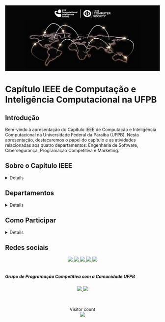 ![Banner CS and CIS](https://github.com/CS-CIS-Joint-UFPB/.github/blob/main/profile/img/banner.png "Banner-CS-and-CIS")

# Capítulo IEEE de Computação e Inteligência Computacional na UFPB

## Introdução
Bem-vindo à apresentação do Capítulo IEEE de Computação e Inteligência Computacional na Universidade Federal da Paraíba (UFPB). Nesta apresentação, destacaremos o papel do capítulo e as atividades relacionadas aos quatro departamentos: Engenharia de Software, Cibersegurança, Programação Competitiva e Marketing.


## Sobre o Capítulo IEEE
<details>
O Capítulo IEEE de Computação e Inteligência Computacional na UFPB é dedicado ao avanço da pesquisa e desenvolvimento nas áreas de computação e inteligência artificial. Nosso capítulo visa promover a colaboração, educação e inovação dentro desses campos.
</details>

## Departamentos

<details>

### Engenharia de Software
- **Atividades Recentes:**
  - Workshops sobre metodologias ágeis.
  - Desenvolvimento colaborativo de projetos de software.
  - Palestras sobre as últimas tendências em engenharia de software.

###  Cibersegurança
- **Atividades Recentes:**
  - Simulações de ataques cibernéticos e estratégias de defesa.
  - Palestras sobre práticas de segurança cibernética.
  - Participação em competições de hacking ético.

### Programação Competitiva
- **Atividades Recentes:**
  - Treinamentos para competições de programação.
  - Organização de competições locais e participação em competições regionais/nacionais.
  - Colaboração em projetos de código aberto.

### Marketing
- **Atividades Recentes:**
  - Campanhas de conscientização sobre computação e inteligência computacional.
  - Desenvolvimento de materiais promocionais.
  - Colaboração com outros departamentos para promover eventos.


### Computationl Intelligence (new)
- projetos relacionados a inteligência computacional.
- atividades para desenvolvimento de portfolio em IA.
- atividades para pesquisa e publicação acadêmica.

## Oportunidades para Membros
Ao se juntar ao nosso capítulo, os membros têm a oportunidade de:
- Participar de eventos exclusivos para cada departamento.
- Colaborar em projetos inovadores.
- Desenvolver habilidades práticas em suas respectivas áreas.

</details>

## Como Participar

<details>
Se você está interessado em se envolver em um dos nossos departamentos acesse as nossas redes sociais ou entre em contato conosco:

- Email: [cs.cis.ufpb@ieee.org](mailto:cs.cis.ufpb@ieee.org)
- Site do Capítulo IEEE CS/CIS temporário: [IEEE-CS-CIS-UFPB](https://linktree.com/cs.ufpb)
- Instagram: [@cs.cis.ieeeufpb](https://www.instagram.com/cs.cis.ieeeufpb/)
- Linkedin: [Linkedin](https://www.linkedin.com/company/ieee-cs-cis-chapter-at-ufpb/)

Caso deseje se candidatar como voluntário no  se inscreva no processo seletivo do ramo IEEE na UFPB e selecione o capítulo CS/CIS como sua opção:
- Linktree: https://linktr.ee/ramoieee.ufpb
- Instagram: [@ramoieee.ufpb](https://www.instagram.com/ramoieee.ufpb/)
- Facebook: [ramoieee.ufpb](https://www.facebook.com/ramoieee.ufpb/)


</details>

## Redes sociais

<div align="center">

<a href="https://linktr.ee/cs.ufpb" target="_blank">
	<img src="https://img.shields.io/badge/linktree-39E09B?style=for-the-badge&logo=linktree&logoColor=white" target="_blank">
</a>

<a href="https://br.linkedin.com/company/ieee-cs-cis-chapter-at-ufpb" target="_blank">
	<img src="https://img.shields.io/badge/-LinkedIn-%230077B5?style=for-the-badge&logo=linkedin&logoColor=white" target="_blank">
</a>

<a href="https://www.facebook.com/cs.cis.ieeeufpb/" target="_blank">
	<img src="https://img.shields.io/badge/Facebook-1877F2?style=for-the-badge&logo=facebook&logoColor=white" target="_blank">
</a>

<a href="https://www.instagram.com/cs.cis.ieeeufpb/" target="_blank">
	<img src="https://img.shields.io/badge/cs.cis.ieeeufpb-E4405F?style=for-the-badge&logo=instagram&logoColor=white" target="_blank">
</a>

<a href="https://br.linkedin.com/company/ieee-cs-cis-chapter-at-ufpb" target="_blank">
	<img src="https://img.shields.io/badge/cs.cis.ufpb@ieee.org-D14836?style=for-the-badge&logo=gmail&logoColor=white" target="_blank">
</a>

</div>

<br>

##### Grupo de Programação Competitiva com a Comunidade UFPB

<div align="center">
<a href="https://chat.whatsapp.com/Ht6p4y16cXX2viya6MCzEI" target="_blank">
<img src="https://img.shields.io/badge/Grupo no Whatsapp-25D366?style=for-the-badge&logo=whatsapp&logoColor=white" target="_blank">
</a>

<a href="https://discord.com/invite/RrBBbTcPgJ" target="_blank">
<img src="https://img.shields.io/badge/Discord-7289DA?style=for-the-badge&logo=discord&logoColor=white" target="_blank">
</a>

</div>

<br>
<br>

<p align="center"> 
  Visitor count<br>
  <img src="https://profile-counter.glitch.me/CS-CIS-Joint-UFPB/count.svg" />
</p>